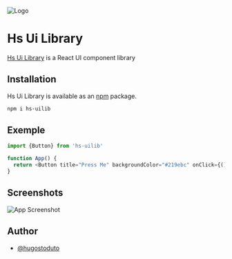 
![Logo](https://static.wixstatic.com/media/afe1f6_0303a1f40d4f4e659869a39211f3b0d6~mv2.jpg)


# Hs Ui Library

 [Hs Ui Library](https://www.hugostoduto.com/hs-ui-library) is a React UI component library


## Installation


Hs Ui Library is available as an [npm](https://www.npmjs.com/package/hs-uilib) package.
```bash
npm i hs-uilib
```
## Exemple

```javascript
import {Button} from 'hs-uilib'

function App() {
  return <Button title="Press Me" backgroundColor="#219ebc" onClick={() => console.log("Action")} />
}
```


## Screenshots

![App Screenshot](https://static.wixstatic.com/media/afe1f6_9e312d5f2f264b85b93346ec239ef99e~mv2.png)


## Author

- [@hugostoduto](https://www.github.com/hugostoduto)


